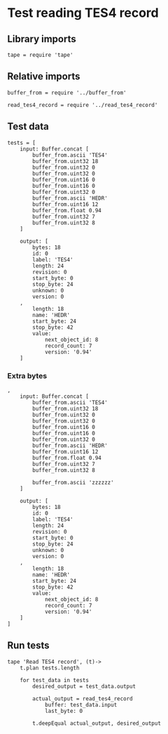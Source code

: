 # Test reading TES4 record

## Library imports

	tape = require 'tape'


## Relative imports

	buffer_from = require '../buffer_from'

	read_tes4_record = require '../read_tes4_record'


## Test data

	tests = [
		input: Buffer.concat [
			buffer_from.ascii 'TES4'
			buffer_from.uint32 18
			buffer_from.uint32 0
			buffer_from.uint32 0
			buffer_from.uint16 0
			buffer_from.uint16 0
			buffer_from.uint32 0
			buffer_from.ascii 'HEDR'
			buffer_from.uint16 12
			buffer_from.float 0.94
			buffer_from.uint32 7
			buffer_from.uint32 8
		]

		output: [
			bytes: 18
			id: 0
			label: 'TES4'
			length: 24
			revision: 0
			start_byte: 0
			stop_byte: 24
			unknown: 0
			version: 0
		,
			length: 18
			name: 'HEDR'
			start_byte: 24
			stop_byte: 42
			value:
				next_object_id: 8
				record_count: 7
				version: '0.94'
		]


### Extra bytes

	,
		input: Buffer.concat [
			buffer_from.ascii 'TES4'
			buffer_from.uint32 18
			buffer_from.uint32 0
			buffer_from.uint32 0
			buffer_from.uint16 0
			buffer_from.uint16 0
			buffer_from.uint32 0
			buffer_from.ascii 'HEDR'
			buffer_from.uint16 12
			buffer_from.float 0.94
			buffer_from.uint32 7
			buffer_from.uint32 8

			buffer_from.ascii 'zzzzzz'
		]

		output: [
			bytes: 18
			id: 0
			label: 'TES4'
			length: 24
			revision: 0
			start_byte: 0
			stop_byte: 24
			unknown: 0
			version: 0
		,
			length: 18
			name: 'HEDR'
			start_byte: 24
			stop_byte: 42
			value:
				next_object_id: 8
				record_count: 7
				version: '0.94'
		]
	]


## Run tests

	tape 'Read TES4 record', (t)->
		t.plan tests.length

		for test_data in tests
			desired_output = test_data.output

			actual_output = read_tes4_record
				buffer: test_data.input
				last_byte: 0

			t.deepEqual actual_output, desired_output
